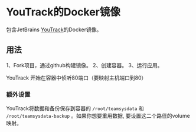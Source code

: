 # YouTrack的Docker镜像

包含JetBrains [YouTrack](http://www.jetbrains.com/youtrack)的Docker镜像。

## 用法

1、Fork项目，通过github构建镜像。
2、创建容器。
3、运行应用。

YouTrack 开始在容器中侦听80端口（要映射主机端口到80）

### 额外设置

YouTrack将数据和备份保存到容器的 ```/root/teamsysdata``` 和 ```/root/teamsysdata-backup``` 。如果你想要重用数据, 要设置这二个路径的volume映射。

